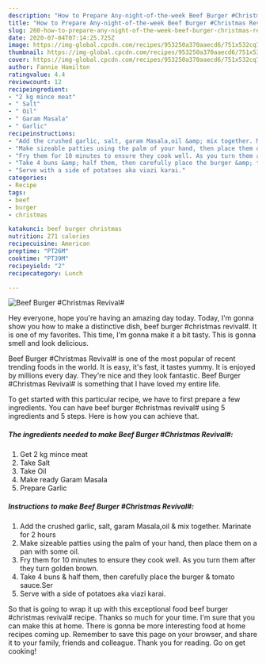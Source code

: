 ```yaml
---
description: "How to Prepare Any-night-of-the-week Beef Burger #Christmas Revival#"
title: "How to Prepare Any-night-of-the-week Beef Burger #Christmas Revival#"
slug: 260-how-to-prepare-any-night-of-the-week-beef-burger-christmas-revival
date: 2020-07-04T07:14:25.725Z
image: https://img-global.cpcdn.com/recipes/953250a370aaecd6/751x532cq70/beef-burger-christmas-revival-recipe-main-photo.jpg
thumbnail: https://img-global.cpcdn.com/recipes/953250a370aaecd6/751x532cq70/beef-burger-christmas-revival-recipe-main-photo.jpg
cover: https://img-global.cpcdn.com/recipes/953250a370aaecd6/751x532cq70/beef-burger-christmas-revival-recipe-main-photo.jpg
author: Fannie Hamilton
ratingvalue: 4.4
reviewcount: 12
recipeingredient:
- "2 kg mince meat"
- " Salt"
- " Oil"
- " Garam Masala"
- " Garlic"
recipeinstructions:
- "Add the crushed garlic, salt, garam Masala,oil &amp; mix together. Marinate for 2 hours"
- "Make sizeable patties using the palm of your hand, then place them on a pan with some oil."
- "Fry them for 10 minutes to ensure they cook well. As you turn them after they turn golden brown."
- "Take 4 buns &amp; half them, then carefully place the burger &amp; tomato sauce.Ser"
- "Serve with a side of potatoes aka viazi karai."
categories:
- Recipe
tags:
- beef
- burger
- christmas

katakunci: beef burger christmas 
nutrition: 271 calories
recipecuisine: American
preptime: "PT26M"
cooktime: "PT39M"
recipeyield: "2"
recipecategory: Lunch

---
```



![Beef Burger #Christmas Revival#](https://img-global.cpcdn.com/recipes/953250a370aaecd6/751x532cq70/beef-burger-christmas-revival-recipe-main-photo.jpg)

Hey everyone, hope you're having an amazing day today. Today, I'm gonna show you how to make a distinctive dish, beef burger #christmas revival#. It is one of my favorites. This time, I'm gonna make it a bit tasty. This is gonna smell and look delicious.



Beef Burger #Christmas Revival# is one of the most popular of recent trending foods in the world. It is easy, it's fast, it tastes yummy. It is enjoyed by millions every day. They're nice and they look fantastic. Beef Burger #Christmas Revival# is something that I have loved my entire life.


To get started with this particular recipe, we have to first prepare a few ingredients. You can have beef burger #christmas revival# using 5 ingredients and 5 steps. Here is how you can achieve that.

<!--inarticleads1-->

##### The ingredients needed to make Beef Burger #Christmas Revival#:

1. Get 2 kg mince meat
1. Take  Salt
1. Take  Oil
1. Make ready  Garam Masala
1. Prepare  Garlic




<!--inarticleads2-->

##### Instructions to make Beef Burger #Christmas Revival#:

1. Add the crushed garlic, salt, garam Masala,oil &amp; mix together. Marinate for 2 hours
1. Make sizeable patties using the palm of your hand, then place them on a pan with some oil.
1. Fry them for 10 minutes to ensure they cook well. As you turn them after they turn golden brown.
1. Take 4 buns &amp; half them, then carefully place the burger &amp; tomato sauce.Ser
1. Serve with a side of potatoes aka viazi karai.




So that is going to wrap it up with this exceptional food beef burger #christmas revival# recipe. Thanks so much for your time. I'm sure that you can make this at home. There is gonna be more interesting food at home recipes coming up. Remember to save this page on your browser, and share it to your family, friends and colleague. Thank you for reading. Go on get cooking!
